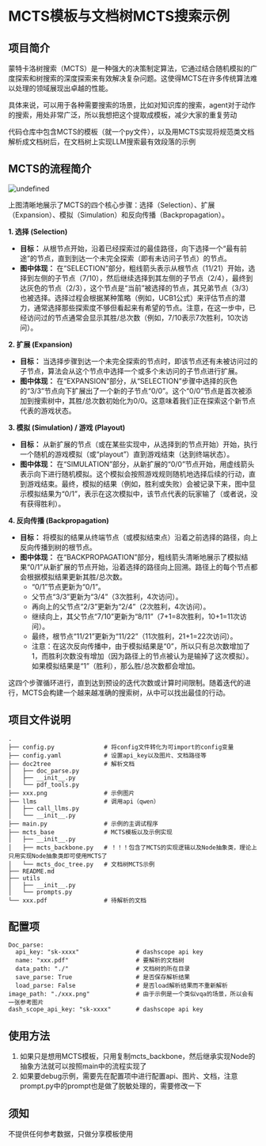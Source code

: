 # MCTS模板与文档树MCTS搜索示例

## 项目简介

蒙特卡洛树搜索（MCTS）是一种强大的决策制定算法，它通过结合随机模拟的广度探索和树搜索的深度探索来有效解决复杂问题。这使得MCTS在许多传统算法难以处理的领域展现出卓越的性能。

具体来说，可以用于各种需要搜索的场景，比如对知识库的搜索，agent对于动作的搜索，用处非常广泛，所以我想把这个提取成模板，减少大家的重复劳动

代码仓库中包含MCTS的模板（就一个py文件），以及用MCTS实现将规范类文档解析成文档树后，在文档树上实现LLM搜索最有效段落的示例

## **MCTS的流程简介**

![undefined](https://upload.wikimedia.org/wikipedia/commons/thumb/2/21/MCTS-steps.svg/2560px-MCTS-steps.svg.png)

上图清晰地展示了MCTS的四个核心步骤：选择（Selection）、扩展（Expansion）、模拟（Simulation）和反向传播（Backpropagation）。

**1. 选择 (Selection)**

- **目标：** 从根节点开始，沿着已经探索过的最佳路径，向下选择一个“最有前途”的节点，直到到达一个未完全探索（即有未访问子节点）的节点。
- **图中体现：** 在“SELECTION”部分，粗线箭头表示从根节点（11/21）开始，选择到左侧的子节点（7/10），然后继续选择到其左侧的子节点（2/4），最终到达灰色的节点（2/3），这个节点是“当前”被选择的节点，其兄弟节点（3/3）也被选择。选择过程会根据某种策略（例如，UCB1公式）来评估节点的潜力，通常选择那些探索度不够但看起来有希望的节点。注意，在这一步中，已经访问过的节点通常会显示其胜/总次数（例如，7/10表示7次胜利，10次访问）。

**2. 扩展 (Expansion)**

- **目标：** 当选择步骤到达一个未完全探索的节点时，即该节点还有未被访问过的子节点，算法会从这个节点中选择一个或多个未访问的子节点进行扩展。
- **图中体现：** 在“EXPANSION”部分，从“SELECTION”步骤中选择的灰色的“3/3”节点向下扩展出了一个新的子节点“0/0”。这个“0/0”节点是首次被添加到搜索树中，其胜/总次数初始化为0/0。这意味着我们正在探索这个新节点代表的游戏状态。

**3. 模拟 (Simulation) / 游戏 (Playout)**

- **目标：** 从新扩展的节点（或在某些实现中，从选择到的节点开始）开始，执行一个随机的游戏模拟（或“playout”）直到游戏结束（达到终端状态）。
- **图中体现：** 在“SIMULATION”部分，从新扩展的“0/0”节点开始，用虚线箭头表示向下进行随机模拟。这个模拟会按照游戏规则随机地选择后续的行动，直到游戏结束。最终，模拟的结果（例如，胜利或失败）会被记录下来，图中显示模拟结果为“0/1”，表示在这次模拟中，该节点代表的玩家输了（或者说，没有获得胜利）。

**4. 反向传播 (Backpropagation)**

- **目标：** 将模拟的结果从终端节点（或模拟结束点）沿着之前选择的路径，向上反向传播到树的根节点。
- **图中体现：** 在“BACKPROPAGATION”部分，粗线箭头清晰地展示了模拟结果“0/1”从新扩展的节点开始，沿着选择的路径向上回溯。路径上的每个节点都会根据模拟结果更新其胜/总次数。
  - “0/1”节点更新为“0/1”。
  - 父节点“3/3”更新为“3/4”（3次胜利，4次访问）。
  - 再向上的父节点“2/3”更新为“2/4”（2次胜利，4次访问）。
  - 继续向上，其父节点“7/10”更新为“8/11”（7+1=8次胜利，10+1=11次访问）。
  - 最终，根节点“11/21”更新为“11/22”（11次胜利，21+1=22次访问）。
  - 注意：在这次反向传播中，由于模拟结果是“0”，所以只有总次数增加了1，而胜利次数没有增加（因为路径上的节点被认为是输掉了这次模拟）。如果模拟结果是“1”（胜利），那么胜/总次数都会增加。

这四个步骤循环进行，直到达到预设的迭代次数或计算时间限制。随着迭代的进行，MCTS会构建一个越来越准确的搜索树，从中可以找出最佳的行动。

## 项目文件说明

```
.
├── config.py              # 将config文件转化为可import的config变量
├── config.yaml            # 设置api_key以及图片、文档路径等
├── doc2tree               # 解析文档
│   ├── doc_parse.py       
│   ├── __init__.py
│   └── pdf_tools.py
├── xxx.png                # 示例图片
├── llms                   # 调用api（qwen）
│   ├── call_llms.py
│   └── __init__.py
├── main.py                # 示例的主调试程序
├── mcts_base              # MCTS模板以及示例实现
│   ├── __init__.py       
│   ├── mcts_backbone.py   # ！！！包含了MCTS的实现逻辑以及Node抽象类，理论上只用实现Node抽象类即可使用MCTS了
│   └── mcts_doc_tree.py   # 文档树MCTS示例
├── README.md
├── utils
│   ├── __init__.py
│   └── prompts.py
└── xxx.pdf                # 待解析的文档

```

## 配置项

```
Doc_parse:
  api_key: "sk-xxxx"                # dashscope api key
  name: "xxx.pdf"                   # 要解析的文档树
  data_path: "./"                   # 文档树的所在目录
  save_parse: True                  # 是否保存解析结果
  load_parse: False                 # 是否load解析结果而不重新解析
image_path: "./xxx.png"             # 由于示例是一个类似vqa的场景，所以会有一张参考图片
dash_scope_api_key: "sk-xxxx"       # dashscope api key
```

## 使用方法

1. 如果只是想用MCTS模板，只用复制mcts_backbone，然后继承实现Node的抽象方法就可以按照main中的流程实现了
2. 如果要debug示例，需要先在配置项中进行配置api、图片、文档，注意prompt.py中的prompt也是做了脱敏处理的，需要修改一下

## 须知

不提供任何参考数据，只做分享模板使用